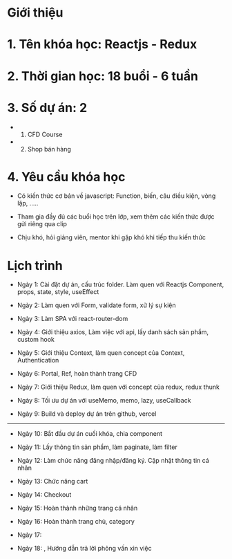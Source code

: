 # Giới thiệu

# 1. Tên khóa học: Reactjs - Redux

# 2. Thời gian học: 18 buổi - 6 tuần

# 3. Số dự án: 2

- 1. CFD Course

- 2. Shop bán hàng

# 4. Yêu cầu khóa học

- Có kiến thức cơ bản về javascript: Function, biến, câu điều kiện, vòng lặp, .....

- Tham gia đầy đủ các buổi học trên lớp, xem thêm các kiến thức được gửi riêng qua clip

- Chịu khó, hỏi giảng viên, mentor khi gặp khó khi tiếp thu kiến thức

# Lịch trình

- Ngày 1: Cài đặt dự án, cấu trúc folder. Làm quen với Reactjs Component, props, state, style, useEffect

- Ngày 2: Làm quen với Form, validate form, xử lý sự kiện

- Ngày 3: Làm SPA với react-router-dom

- Ngày 4: Giới thiệu axios, Làm việc với api, lấy danh sách sản phẩm, custom hook

- Ngày 5: Giới thiệu Context, làm quen concept của Context, Authentication

- Ngày 6: Portal, Ref, hoàn thành trang CFD

- Ngày 7: Giới thiệu Redux, làm quen với concept của redux, redux thunk

- Ngày 8: Tối ưu dự án với useMemo, memo, lazy, useCallback

- Ngày 9: Build và deploy dự án trên github, vercel

----------------------------

- Ngày 10: Bắt đầu dự án cuối khóa, chia component

- Ngày 11: Lấy thông tin sản phẩm, làm paginate, làm filter

- Ngày 12: Làm chức năng đăng nhập/đăng ký. Cập nhật thông tin cá nhân

- Ngày 13: Chức năng cart

- Ngày 14: Checkout

- Ngày 15: Hoàn thành những trang cá nhân

- Ngày 16: Hoàn thành trang chủ, category

- Ngày 17: 

- Ngày 18: , Hướng dẫn trả lời phỏng vấn xin việc
